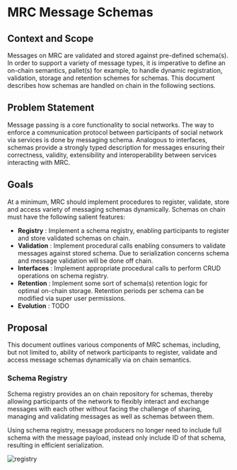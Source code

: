 # MRC Message Schemas

## Context and Scope

Messages on MRC are validated and stored against pre-defined schema(s). In order to support a variety of message types, it is imperative to define an on-chain semantics, pallet(s) for example, to handle dynamic registration, validation, storage and retention schemes for schemas.
This document describes how schemas are handled on chain in the following sections.

## Problem Statement

Message passing is a core functionality to social networks. The way to enforce a communication protocol between participants of social network via services is done by messaging schema. Analogous to interfaces, schemas provide a strongly typed description for messages ensuring their correctness, validity, extensibility and interoperability between services interacting with MRC.

## Goals

At a minimum, MRC should implement procedures to register, validate, store and access variety of messaging schemas dynamically. Schemas on chain must have the following salient features:

- **Registry** : Implement a schema registry, enabling participants to register and store validated schemas on chain.
- **Validation** : Implement procedural calls enabling consumers to validate messages against stored schema. Due to serialization concerns schema and message validation will be done off chain.
- **Interfaces** : Implement appropriate procedural calls to perform CRUD operations on schema registry.
- **Retention** : Implement some sort of schema(s) retention logic  for optimal on-chain storage. Retention periods per schema can be modified via super user permissions.
- **Evolution** : TODO

## Proposal

This document outlines various components of MRC schemas, including, but not limited to, ability of network participants to register, validate and access message schemas dynamically via on chain semantics.

### Schema Registry

Schema registry provides an on chain repository for schemas, thereby allowing participants of the network to flexibly interact and exchange messages with each other without facing the challenge of sharing, managing and validating messages as well as schemas between them.

Using schema registry, message producers no longer need to include full schema with the message payload, instead only include ID of that schema, resulting in efficient serialization.

![registry](https://user-images.githubusercontent.com/61435908/163263866-adf36d23-0968-42cd-8d50-6025bb7c455b.png)

